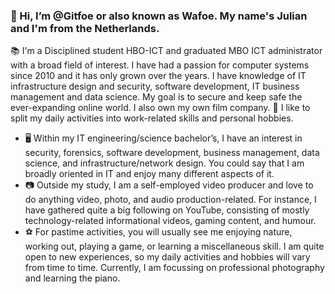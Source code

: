 ### 👋 Hi, I’m @Gitfoe or also known as Wafoe. My name's Julian and I'm from the Netherlands.
📚 I'm a Disciplined  student HBO-ICT and graduated MBO ICT administrator with a broad field of interest. I have had a passion for computer systems since 2010 and it has only grown over the years. I have knowledge of IT infrastructure design and security, software development, IT business management and data science. My goal is to secure and keep safe the ever-expanding online world. I also own my own film company.
🖖 I like to split my daily activities into work-related skills and personal hobbies.
* 🖥️ Within my IT engineering/science bachelor’s, I have an interest in security, forensics, software development, business management, data science, and infrastructure/network design. You could say that I am broadly oriented in IT and enjoy many different aspects of it.
* 📷 Outside my study, I am a self-employed video producer and love to do anything video, photo, and audio production-related. For instance, I have gathered quite a big following on YouTube, consisting of mostly technology-related informational videos, gaming content, and humour.
* ⚽ For pastime activities, you will usually see me enjoying nature, working out, playing a game, or learning a miscellaneous skill. I am quite open to new experiences, so my daily activities and hobbies will vary from time to time. Currently, I am focussing on professional photography and learning the piano.
